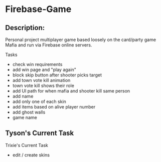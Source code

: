 # Firebase-Game

## Description:

Personal project multiplayer game based loosely on the card/party game Mafia and run via Firebase online servers.

Tasks
- check win requirements
- add win page and "play again"
- block skip button after shooter picks target
- add town vote kill animation
- town vote kill shows their role
- add UI path for when mafia and shooter kill same person
- add name
- add only one of each skin
- add items based on alive player number
- add ghost walls
- game name

Tyson's Current Task
- 

Trixie's Current Task
- edit / create skins

